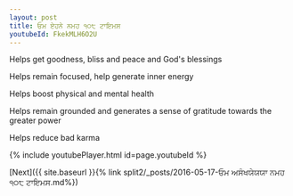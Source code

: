 ```yaml
---
layout: post
title: ਓਮ ਏਹਨੇ ਨਮਹ ੧੦੮ ਟਾਇਮਸ
youtubeId: FkekMLH6O2U
---
```

 
 
Helps get goodness, bliss and peace and God's blessings
 
Helps remain focused, help generate inner energy 
 
Helps boost physical and mental health 
 
Helps remain grounded and generates a sense of gratitude towards the greater power 
 
Helps reduce bad karma
 
 
 
 


{% include youtubePlayer.html id=page.youtubeId %}
 
[Next]({{ site.baseurl }}{% link  split2/_posts/2016-05-17-ਓਮ ਅਸੰਖਯੇਯਯਾ ਨਮਹ ੧੦੮ ਟਾਇਮਸ.md%})
 
